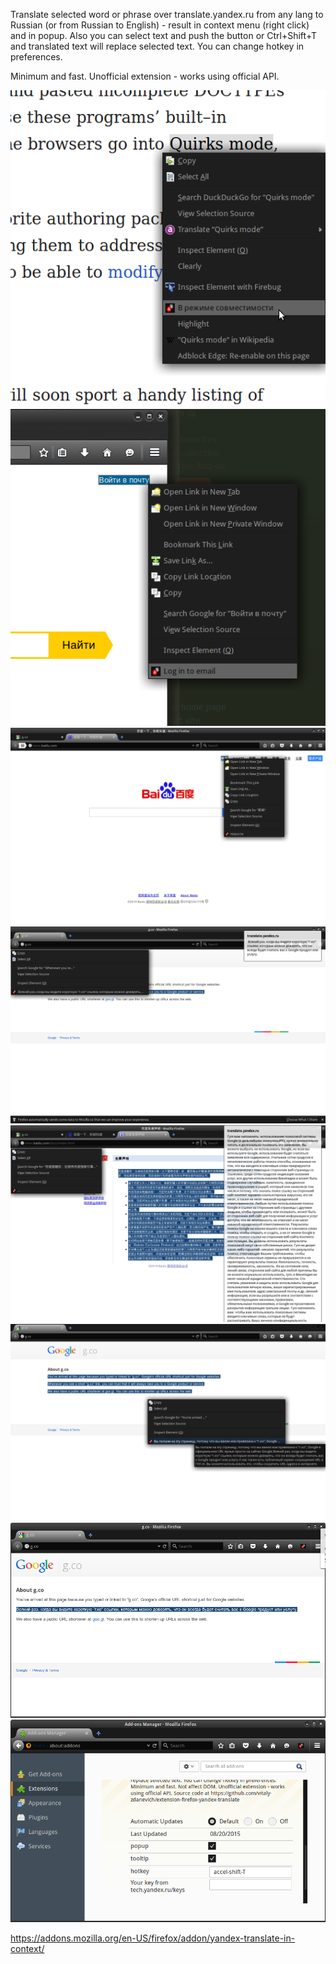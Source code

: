 Translate selected word or phrase over translate.yandex.ru from any lang to Russian (or from Russian to English) - result in context menu (right click) and in popup. Also you can select text and push the button or Ctrl+Shift+T and translated text will replace selected text. You can change hotkey in preferences.

Minimum and fast. Unofficial extension - works using official API.

![яндекс переводчик для фаерфокс, яндекс переводчик для firefox](/screenshot-en-ru.png)
![яндекс переводчик для фаерфокс, яндекс переводчик для firefox](/screenshot-ru-en.png)
![яндекс переводчик для фаерфокс, яндекс переводчик для firefox](/screenshot-ch-ru.png)
![яндекс переводчик для фаерфокс, яндекс переводчик для firefox](/screenshot-en-ru-popup.png)
![яндекс переводчик для фаерфокс, яндекс переводчик для firefox](/screenshot-ch-ru-long.png)
![яндекс переводчик для фаерфокс, яндекс переводчик для firefox](/screenshot-hover.png)
![яндекс переводчик для фаерфокс, яндекс переводчик для firefox](/screenshot-replace-text.png)
![яндекс переводчик для фаерфокс, яндекс переводчик для firefox](/screenshot-preferences.png)

https://addons.mozilla.org/en-US/firefox/addon/yandex-translate-in-context/
